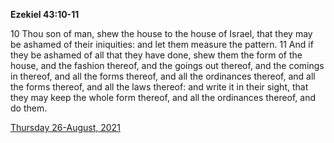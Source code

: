 **Ezekiel 43:10-11**

10 Thou son of man, shew the house to the house of Israel, that they may be ashamed of their iniquities: and let them measure the pattern. 11 And if they be ashamed of all that they have done, shew them the form of the house, and the fashion thereof, and the goings out thereof, and the comings in thereof, and all the forms thereof, and all the ordinances thereof, and all the forms thereof, and all the laws thereof: and write it in their sight, that they may keep the whole form thereof, and all the ordinances thereof, and do them.

[Thursday 26-August, 2021](https://t.me/s/daily_scripture)
